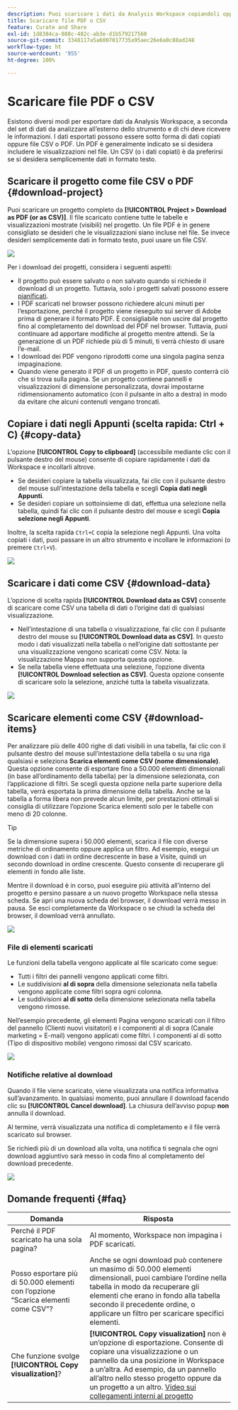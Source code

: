 ```yaml
---
description: Puoi scaricare i dati da Analysis Workspace copiandoli oppure esportandoli in formato PDF e CSV.
title: Scaricare file PDF o CSV
feature: Curate and Share
exl-id: 1d8384ca-888c-482c-ab3e-d1b579217560
source-git-commit: 3348117a5a6007017735a95aec26e6a8c88ad248
workflow-type: ht
source-wordcount: '955'
ht-degree: 100%

---
```


# Scaricare file PDF o CSV

Esistono diversi modi per esportare dati da Analysis Workspace, a seconda del set di dati da analizzare all’esterno dello strumento e di chi deve ricevere le informazioni. I dati esportati possono essere sotto forma di dati copiati oppure file CSV o PDF. Un PDF è generalmente indicato se si desidera includere le visualizzazioni nel file. Un CSV (o i dati copiati) è da preferirsi se si desidera semplicemente dati in formato testo.

## Scaricare il progetto come file CSV o PDF {#download-project}

Puoi scaricare un progetto completo da **[!UICONTROL Project > Download as PDF (or as CSV)]**. Il file scaricato contiene tutte le tabelle e visualizzazioni mostrate (visibili) nel progetto. Un file PDF è in genere consigliato se desideri che le visualizzazioni siano incluse nel file. Se invece desideri semplicemente dati in formato testo, puoi usare un file CSV.

![](assets/download-project.png)

Per i download dei progetti, considera i seguenti aspetti:

* Il progetto può essere salvato o non salvato quando si richiede il download di un progetto. Tuttavia, solo i progetti salvati possono essere [pianificati](https://experienceleague.adobe.com/docs/analytics/analyze/analysis-workspace/curate-share/t-schedule-report.html?lang=it).
* I PDF scaricati nel browser possono richiedere alcuni minuti per l’esportazione, perché il progetto viene rieseguito sui server di Adobe prima di generare il formato PDF. È consigliabile non uscire dal progetto fino al completamento del download del PDF nel browser. Tuttavia, puoi continuare ad apportare modifiche al progetto mentre attendi. Se la generazione di un PDF richiede più di 5 minuti, ti verrà chiesto di usare l’e-mail.
* I download dei PDF vengono riprodotti come una singola pagina senza impaginazione.
* Quando viene generato il PDF di un progetto in PDF, questo conterrà ciò che si trova sulla pagina. Se un progetto contiene pannelli e visualizzazioni di dimensione personalizzata, dovrai impostarne ridimensionamento automatico (con il pulsante in alto a destra) in modo da evitare che alcuni contenuti vengano troncati.

## Copiare i dati negli Appunti (scelta rapida: Ctrl + C) {#copy-data}

L’opzione **[!UICONTROL Copy to clipboard]** (accessibile mediante clic con il pulsante destro del mouse) consente di copiare rapidamente i dati da Workspace e incollarli altrove.

* Se desideri copiare la tabella visualizzata, fai clic con il pulsante destro del mouse sull’intestazione della tabella e scegli **Copia dati negli Appunti**.
* Se desideri copiare un sottoinsieme di dati, effettua una selezione nella tabella, quindi fai clic con il pulsante destro del mouse e scegli **Copia selezione negli Appunti**.

Inoltre, la scelta rapida `Ctrl+C` copia la selezione negli Appunti. Una volta copiati i dati, puoi passare in un altro strumento e incollare le informazioni (o premere `Ctrl+V`).

![](assets/copy-selection.png)

## Scaricare i dati come CSV {#download-data}

L’opzione di scelta rapida **[!UICONTROL Download data as CSV]** consente di scaricare come CSV una tabella di dati o l’origine dati di qualsiasi visualizzazione.

* Nell’intestazione di una tabella o visualizzazione, fai clic con il pulsante destro del mouse su **[!UICONTROL Download data as CSV]**. In questo modo i dati visualizzati nella tabella o nell’origine dati sottostante per una visualizzazione vengono scaricati come CSV. Nota: la visualizzazione Mappa non supporta questa opzione.
* Se nella tabella viene effettuata una selezione, l’opzione diventa **[!UICONTROL Download selection as CSV]**. Questa opzione consente di scaricare solo la selezione, anziché tutta la tabella visualizzata.

![](assets/download-data-viz.png)

## Scaricare elementi come CSV {#download-items}

Per analizzare più delle 400 righe di dati visibili in una tabella, fai clic con il pulsante destro del mouse sull’intestazione della tabella o su una riga qualsiasi e seleziona **Scarica elementi come CSV (nome dimensionale)**. Questa opzione consente di esportare fino a 50.000 elementi dimensionali (in base all’ordinamento della tabella) per la dimensione selezionata, con l’applicazione di filtri. Se scegli questa opzione nella parte superiore della tabella, verrà esportata la prima dimensione della tabella. Anche se la tabella a forma libera non prevede alcun limite, per prestazioni ottimali si consiglia di utilizzare l’opzione Scarica elementi solo per le tabelle con meno di 20 colonne.

>[!TIP]
>
> Se la dimensione supera i 50.000 elementi, scarica il file con diverse metriche di ordinamento oppure applica un filtro. Ad esempio, esegui un download con i dati in ordine decrescente in base a Visite, quindi un secondo download in ordine crescente. Questo consente di recuperare gli elementi in fondo alle liste.

Mentre il download è in corso, puoi eseguire più attività all’interno del progetto e persino passare a un nuovo progetto Workspace nella stessa scheda. Se apri una nuova scheda del browser, il download verrà messo in pausa. Se esci completamente da Workspace o se chiudi la scheda del browser, il download verrà annullato.

![](assets/download-items.png)

### File di elementi scaricati

Le funzioni della tabella vengono applicate al file scaricato come segue:

* Tutti i filtri dei pannelli vengono applicati come filtri.
* Le suddivisioni **al di sopra** della dimensione selezionata nella tabella vengono applicate come filtri sopra ogni colonna.
* Le suddivisioni **al di sotto** della dimensione selezionata nella tabella vengono rimosse.

Nell’esempio precedente, gli elementi Pagina vengono scaricati con il filtro del pannello (Clienti nuovi visitatori) e i componenti al di sopra (Canale marketing = E-mail) vengono applicati come filtri. I componenti al di sotto (Tipo di dispositivo mobile) vengono rimossi dal CSV scaricato.

![](assets/downloaded-file.png)

### Notifiche relative al download

Quando il file viene scaricato, viene visualizzata una notifica informativa sull’avanzamento. In qualsiasi momento, puoi annullare il download facendo clic su **[!UICONTROL Cancel download]**. La chiusura dell’avviso popup **non** annulla il download.

Al termine, verrà visualizzata una notifica di completamento e il file verrà scaricato sul browser.

Se richiedi più di un download alla volta, una notifica ti segnala che ogni download aggiuntivo sarà messo in coda fino al completamento del download precedente.

![](assets/toast.png)

## Domande frequenti {#faq}

| Domanda | Risposta |
| --- | --- |
| Perché il PDF scaricato ha una sola pagina? | Al momento, Workspace non impagina i PDF scaricati. |
| Posso esportare più di 50.000 elementi con l’opzione “Scarica elementi come CSV”? | Anche se ogni download può contenere un masimo di 50.000 elementi dimensionali, puoi cambiare l’ordine nella tabella in modo da recuperare gli elementi che erano in fondo alla tabella secondo il precedente ordine, o applicare un filtro per scaricare specifici elementi. |
| Che funzione svolge **[!UICONTROL Copy visualization]**? | **[!UICONTROL Copy visualization]** non è un’opzione di esportazione. Consente di copiare una visualizzazione o un pannello da una posizione in Workspace a un’altra. Ad esempio, da un pannello all’altro nello stesso progetto oppure da un progetto a un altro. [Video sui collegamenti interni al progetto](https://experienceleague.adobe.com/docs/analytics-learn/tutorials/analysis-workspace/visualizations/intra-linking-in-analysis-workspace.html?lang=it) |

